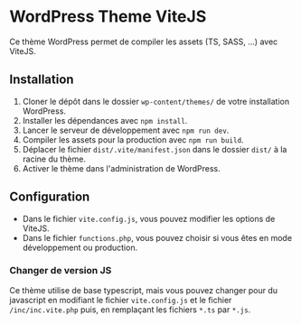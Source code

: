 # WordPress Theme ViteJS

Ce thème WordPress permet de compiler les assets (TS, SASS, ...) avec ViteJS.

## Installation

1. Cloner le dépôt dans le dossier `wp-content/themes/` de votre installation WordPress.
2. Installer les dépendances avec `npm install`.
3. Lancer le serveur de développement avec `npm run dev`.
4. Compiler les assets pour la production avec `npm run build`.
5. Déplacer le fichier `dist/.vite/manifest.json` dans le dossier `dist/` à la racine du thème.
6. Activer le thème dans l'administration de WordPress.

## Configuration

- Dans le fichier `vite.config.js`, vous pouvez modifier les options de ViteJS.
- Dans le fichier `functions.php`, vous pouvez choisir si vous êtes en mode développement ou production.

### Changer de version JS

Ce thème utilise de base typescript, mais vous pouvez changer pour du javascript en modifiant le fichier `vite.config.js` et le fichier `/inc/inc.vite.php` puis, en remplaçant
les fichiers `*.ts` par `*.js`.
